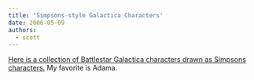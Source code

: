 ```yaml
---
title: 'Simpsons-style Galactica Characters'
date: 2006-05-09
authors:
  - scott
---
```


[Here is a collection of Battlestar Galactica characters drawn as Simpsons characters.](http://community.livejournal.com/pantsketch/99256.html) My favorite is Adama.

